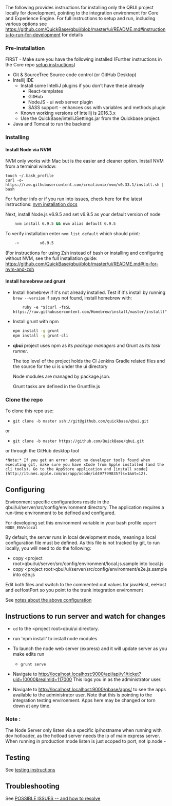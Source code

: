 The following provides instructions for installing only the QBUI project locally for development, pointing to the integration environment for Core and Experience Engine.
For full instructions to setup and run, including various options see <https://github.com/QuickBase/qbui/blob/master/ui/README.md#instructions-to-run-for-development> for details

### Pre-installation

FIRST - Make sure you have the following installed 
(Further instructions in the Core repo [setup instructions](https://github.com/QuickBase/QuickBase/blob/master/README.md))

* Git & SourceTree Source code control (or GitHub Desktop)
* Intellij IDE
  * Install some IntelliJ plugins if you don't have these already
    * React-templates
    * GitHub
    * NodeJS - ui web server plugin
    * SASS support - enhances css with variables and methods plugin
  * Known working versions of Intellij is 2016.3.x
  * Use the QuickBase/intelliJSettings.jar from the Quickbase project.
* Java and Tomcat to run the backend

### Installing
#### Install Node via NVM

NVM only works with Mac but is the easier and cleaner option.
Install NVM from a terminal window:
```
touch ~/.bash_profile
curl -o- https://raw.githubusercontent.com/creationix/nvm/v0.33.1/install.sh | bash
```
For further info or if you run into issues, check here for the latest instructions: [nvm installation docs](https://github.com/creationix/nvm#installation)

Next, install Node.js v6.9.5 and set v6.9.5 as your default version of node 

```bash
    nvm install 6.9.5 && nvm alias default 6.9.5
```

To verify installation enter `nvm list default` which should print:
```bash
    ->         v6.9.5
```
(For instructions for using Zsh instead of bash or installing and configuring without NVM, see the full installation guide: https://github.com/QuickBase/qbui/blob/master/ui/README.md#tip-for-nvm-and-zsh

#### Install homebrew and grunt

* Install homebrew if it's not already installed. Test if it's install by running `brew --version` if says not found, install homebrew with:

    ```
        ruby -e "$(curl -fsSL https://raw.githubusercontent.com/Homebrew/install/master/install)"
    ```
* Install grunt with npm
    ``` bash
    npm install -g grunt
    npm install -g grunt-cli
    ```

* **qbui** project uses npm as its *package managers* and Grunt as its *task runner*.

    The top level of the project holds the CI Jenkins Gradle related files and the source for the ui is under the ui directory

     Node modules are managed by package.json.

    Grunt tasks are defined in the Gruntfile.js

### Clone the repo
To clone this repo use:

* `git clone -b master ssh://git@github.com/quickbase/qbui.git`

or

* `git clone -b master https://github.com/QuickBase/qbui.git`

or through the GitHub desktop tool

    *Note:* If you get an error about no developer tools found when executing git, make sure you have xCode from Apple installed (and the cli tools). Go to the AppStore application and [install xcode](http://itunes.apple.com/us/app/xcode/id497799835?ls=1&mt=12).

## Configuring
Environment specific configurations reside in the qbui/ui/server/src/config/environment directory. The application requires a run-time environment to be defined and configured.  

For developing set this environment variable in your bash profile
`export NODE_ENV=local`

By default, the server runs in local development mode, meaning a local configuration file must be defined. As this file is not tracked by git, to run locally, you will need to do the following:

- copy \<project root\>qbui/ui/server/src/config/environment/local.js.sample into local.js
- copy \<project root\>qbui/ui/server/src/config/environment/e2e.js.sample into e2e.js

Edit both files and switch to the commented out values for javaHost, eeHost and eeHostPort so you point to the trunk integration environment

See [notes about the above configuration](ui/README.md#configuring)


## Instructions to run server and watch for changes

* `cd` to the \<project root\>qbui/ui directory.

* run 'npm install' to install node modules

* To launch the node web server (express) and it will update server as you make edits run

    * `grunt serve`

* Navigate to http://localhost.localhost:9000/api/api/v1/ticket?uid=10000&realmId=117000 This logs you in as the administrator user.
* Navigate to http://localhost.localhost:9000/qbase/apps/ to see the apps available to the administrator user.
Note that this is pointing to the integration testing environment.  Apps here may be changed or torn down at any time.

### Note :
 The Node Server only listen via a specific ip/hostname when running with dev hotloader,
 as the hotload server needs the ip of main express server. When running in production mode listen is just scoped to port, not ip.node -

## Testing
See [testing instructions](ui/README.md#testing)

## Troubleshooting
See [POSSIBLE ISSUES -- and how to resolve](ui/README.md#troubleshooting)
